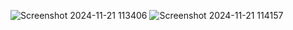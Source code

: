 ![Screenshot 2024-11-21 113406](https://github.com/user-attachments/assets/d4284b23-2860-4f0e-8b37-db7763174cd7)
![Screenshot 2024-11-21 114157](https://github.com/user-attachments/assets/522c6b4f-3758-4b2d-92de-b5e74b92b8d8)
